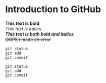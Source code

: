 # Introduction to GitHub
**This text is bold**\
*This text is italics*\
***This text is both bold and italics***\
~~OOPS I made an error~~
```
git status
git add
git commit
```
```
git status
git add
git commit
```

